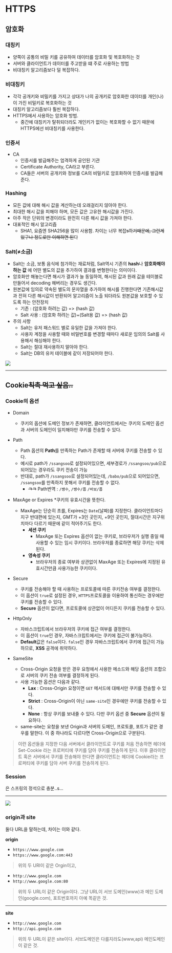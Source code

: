 # HTTPS

## 암호화

### 대칭키 
* 양쪽이 공통의 비밀 키를 공유하여 데이터를 암호화 및 복호화하는 것
* 서버와 클라이언트가 데이터를 주고받을 떄 주로 사용하는 방법
* 비대칭키 알고리즘보다 덜 복잡하다.

### 비대칭키
* 각각 공개키와 비밀키를 가지고 상대가 나의 공개키로 암호화한 데이터를 개인(나)이 가진 비밀키로 복호화하는 것
* 대칭키 알고리즘보다 훨씬 복잡하다.
* HTTPS에서 사용하는 암호화 방법.
  * 중간에 대칭키가 탈취되더라도 개인키가 없이는 복호화할 수 없기 때문에 HTTPS에선 비대칭키를 사용한다.


### 인증서
* CA
  * 인증서를 발급해주는 엄격하게 공인된 기관
  * Certificate Authority, CA라고 부른다.
  * CA들은 서버의 공개키와 정보를 CA의 비밀키로 암호화하여 인증서를 발급해준다.
 
### Hashing
* 모든 값에 대해 해시 값을 계산하는데 오래걸리지 않아야 한다.
* 최대한 해시 값을 피해야 하며, 모든 값은 고유한 해시값을 가진다.
* 아주 작은 단위의 변경이라도 완전히 다른 해시 값을 가져야 한다.
* 대표적인 해시 알고리즘 
  * SHA1, 요즘엔 SHA256을 많이 사용함. 차이는 너무 복잡~~s~~하~~기때문에, 그런게 있구나 정도로만 이해하면 된~~다


### Salt(≠소금)
* Salt는 소금, 보통 음식에 첨가하는 재료처럼, Salt역시 기존의 **hash**나 **암호화해야 하는 값** 에 어떤 별도의 값을 추가하여 결과를 변형한다는 의미이다. 
* 암호화만 해놓는다면 해시가 결과가 늘 동일하여, 해시된 값과 원래 값을 테이블로 만들어서 decoding 해버리는 경우도 생긴다.
* 원본값에 임의로 약속된 별도의 문자열을 추가하여 해시를 진행한다면 기존해시값과 전혀 다른 해시값이 반환되어 알고리즘이 노출 되더라도 원본값을 보호할 수 있도록 하는 안전장치
  * 기존 : (암호화 하려는 값) => (hash 값)
  * Salt 사용 : (암호화 하려는 값)+(Salt용 값) => (hash 값)
* 주의 사항
  * Salt는 유저 패스워드 별로 유일한 값을 가져야 한다.
  * 사용자 계정을 사용할 때와 비밀번호를 변경할 때마다 새로운 임의의 Salt를 사용해서 해싱해야 한다.
  * Salt는 절대 재사용하지 말아야 한다.
  * Salt는 DB의 유저 테이블에 같이 저장되어야 한다.

![](https://velog.velcdn.com/images/tjdtn4484/post/210ca290-dcba-4ec5-a530-ee20335e9378/image.PNG)

---
  
## Cookie~~칙촉 먹고 싶음..~~

### Cookie의 옵션
* Domain
  * 쿠키의 옵션에 도메인 정보가 존재하면, 클라이언트에서는 쿠키의 도메인 옵션과 서버의 도메인이 일치해야만 쿠키를 전송할 수 있다.
* Path 
  * Path 옵션의 **Path**를 만족하는 Path가 존재할 때 서버에 쿠키를 전송할 수 있다.
  * 예시로 path가 `/ssangsoo`로 설정되어있으면, 세부경로가 `/ssangsoo/pub`으로 되어있는 경우라도 쿠키 전송이 가능
  * 반대로, path가 `/ssangsoo`로 설정되어있는데, `/babo/pub`으로 되어있으면, `/ssangsoo`를 만족하지 못해서 쿠키를 전송할 수 없다.
    * ~~ㅋㅋ~~ Path번역 :  `/쌩수`, `/쌩수/풉` `/바보/풉`
* MaxAge or Expires
  *쿠키의 유효시간을 뜻한다.
  * MaxAge는 단순히 초를, Expires는 `Date`(날짜)를 지정한다. 클라이언트마다 지구 반대편에 있는지, GMT가 +3인 곳인지, +9인 곳인지, 절대시간은 지구위치마다 다르기 때문에 같이 적어주기도 한다.
    * **세션 쿠키**
      * MaxAge 또는 Expires 옵션이 없는 쿠키로, 브라우저가 실행 중일 때 사용할 수 있는 임시 쿠키이다. 브라우저를 종료하면 해당 쿠키는 삭제된다.
    * **영속성 쿠키**
      * 브라우저의 종료 여부와 상관없이 MaxAge 또는 Expires에 지정된 유효시간만큼 사용가능한 쿠키이다.

* Secure
  * 쿠키를 전송해야 할 때 사용하는 프로토콜에 따른 쿠키전송 여부를 결정한다.
  * 이 옵션이 `true`로 설정된 경우, `HTTPS`프로토콜을 이용하여 통신하는 경우에만 쿠키를 전송할 수 있다.
  * **Secure** 옵션이 없다면, 프로토콜에 상관없이 어디든지 쿠키를 전송할 수 있다.

* HttpOnly
  * 자바스크립트에서 브라우저의 쿠키에 접근 여부를 결정한다.
  * 이 옵션이 `true`인 경우, 자바스크립트에서는 쿠키에 접근이 불가능하다.
  * **Default**값은 `false`이다. `false`인 경우 자바스크립트에서 쿠키에 접근이 가능하므로, **XSS** 공격에 취약하다.

* SameSite
  * Cross-Origin 요청을 받은 경우 요청에서 사용한 메소드와 해당 옵션의 조합으로 서버의 쿠키 전송 여부를 결정하게 된다.
  * 사용 가능한 옵션은 다음과 같다.
    * **Lax** : Cross-Origin 요청이면 `GET` 메서드에 대해서만 쿠키를 전송할 수 있다.
    * **Strict** : Cross-Origin이 아닌 `same-site`인 경우에만 쿠키를 전송할 수 있다.
    * **None** : 항상 쿠키를 보내줄 수 있다. 다만 쿠키 옵션 중 **Secure** 옵션이 필요하다.
  * same-site는 요청을 보낸 Origin과 서버의 도메인, 프로토콜, 포트가 같은 경우를 말한다. 이 중 하나라도 다르다면 Cross-Origin으로 구분된다.

> 이런 옵션들을 지정한 다음 서버에서 클라이언트로 쿠키를 처음 전송하면 헤더에 Set-Cookie 라는 프로퍼티에 쿠키를 담아 
쿠키를 전송하게 된다.
이후 클라이언트 혹은 서버에서 쿠키를 전송해야 한다면 클라이언트는 헤더에 Cookie라는 프로퍼티에 쿠키를 담아 서버 쿠키를 전송하게 된다.


### Session
은 스프링의 정석으로 충분..s...

---


![](https://velog.velcdn.com/images/tjdtn4484/post/cb019440-0985-40f1-a7be-e685e364c67b/image.PNG)


### origin과 site
둘다 URL을 말하는데, 차이는 이와 같다.

**origin**
* `https://www.google.com`
* `https://www.google.com:443`

> 위의 두 URl이 같은 Orgin이고,

* `http://www.google.com`
* `http://www.google.com:80`

> 위의 두 URL이 같은 Origin이다.
> 그냥 URL이 서브 도메인(www)과 메인 도메인(google.com), 포트번호까지 아예 똑같은 것.

---
**site**
* `http://www.google.com`
* `http://api.google.com`

> 위의 두 URL이 같은 site이다. 서브도메인은 다를지라도(www,api) 메인도메인이 같은 것.

